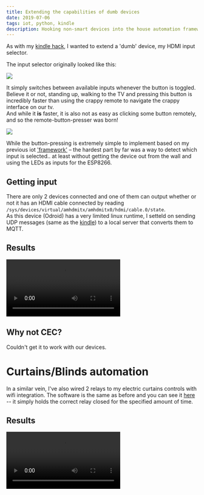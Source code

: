 ```yaml
---
title: Extending the capabilities of dumb devices
date: 2019-07-06
tags: iot, python, kindle
description: Hooking non-smart devices into the house automation framework
---
```

As with my [kindle hack](/integrating-a-kindle-into-house-automation.html), I wanted to extend a 'dumb' device, my HDMI input selector.

The input selector originally looked like this:

![](/images/hdmi_switcher_example.jpg)

It simply switches between available inputs whenever the button is toggled.  
Believe it or not, standing up, walking to the TV and pressing this button is incredibly faster than using the crappy remote to navigate the crappy interface on our tv.  
And while it **is** faster, it is also not as easy as clicking some button remotely, and so the remote-button-presser was born!

![](/images/hdmi_switcher.jpg)

While the button-pressing is extremely simple to implement based on my previous iot ['framework'](https://github.com/DavidVentura/iot_home/blob/master/firmware/rf433.py) &ndash; the hardest part by far was a way to detect
which input is selected.. at least without getting the device out from the wall and using the LEDs as inputs for the ESP8266.

## Getting input 

There are only 2 devices connected and one of them can output whether or not it has an HDMI cable connected by reading `/sys/devices/virtual/amhdmitx/amhdmitx0/hdmi/cable.0/state`.  
As this device (Odroid) has a very limited linux runtime, I setteld on sending UDP messages (same as the [kindle](/integrating-a-kindle-into-house-automation.html)) to a local server that converts them to MQTT.

## Results

<video controls="true"><source src="/videos/tv_switching.mp4"></video>


## Why not CEC?

Couldn't get it to work with our devices.

# Curtains/Blinds automation

In a similar vein, I've also wired 2 relays to my electric curtains controls
with wifi integration. The software is the same as before and you can see it
[here](https://github.com/DavidVentura/iot_home/blob/master/firmware/curtains/main.py)
-- it simply holds the correct relay closed for the specified amount of time.


## Results
<video controls="true"><source src="/videos/curtains.mp4"></video>
